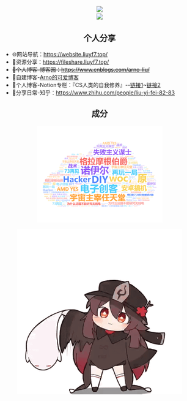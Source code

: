 <p align="center">
  <img src="https://github-readme-stats.vercel.app/api?username=arnoliudaxia&show_icons=true"/><br>
  <img src="https://github-readme-stats.vercel.app/api/top-langs/?username=arnoliudaxia&layout=compact"/>
</p>


<h2 align="center">个人分享</h2>

<!-- ## 个人分享 -->
- 🌐网站导航：https://website.liuyf7.top/
- 📁资源分享：https://fileshare.liuyf7.top/
- ~~📰个人博客-博客园：https://www.cnblogs.com/arno-liu/~~ 
- 📰自建博客-[Arno的可爱博客](https://halo.liuyf7.top/)
- 🔮个人博客-Notion专栏：『CS人类的自我修养』--[链接1](https://cs.super.site)~[链接2](https://arnoliu.notion.site/CS-89f02f72f1264efe94dfc4b7d396d8ee) 
- 🍕分享日常-知乎：https://www.zhihu.com/people/liu-yi-fei-82-83

<h2 align="center">成分</h2>
<p align="center">
  <img src="PersonalWordCloudV2.png" width=65% />
 
</p>


<!--   ![](Hutao.gif) -->
<p align="center">
  <img src="Hutao.gif"/>
</p>
